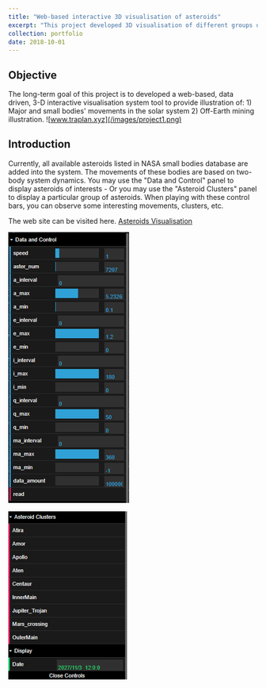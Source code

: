 ```yaml
---
title: "Web-based interactive 3D visualisation of asteroids"
excerpt: "This project developed 3D visualisation of different groups of asteroids"
collection: portfolio
date: 2018-10-01
---
```


## Objective 
The long-term goal of this project is to developed a web-based, data driven, 3-D interactive visualisation system tool to provide illustration of: 1) Major and small bodies' movements in the solar system 2) Off-Earth mining illustration.
![www.traplan.xyz](/images/project1.png)

## Introduction
Currently, all available asteroids listed in NASA small bodies database are added into the system. The movements of these bodies are based on two-body system dynamics. You may use the "Data and Control" panel to display asteroids of interests - Or you may use the "Asteroid Clusters" panel to display a particular group of asteroids. When playing with these control bars, you can observe some interesting movements, clusters, etc.

The web site can be visited here. [Asteroids Visualisation](http://www.traplan.xyz/)

![Data and Control Panel](/images/project1-1.PNG "Data and Control Panel")

![Asteroid Clusters](/images/project1-2.PNG "Asteroid Clusters")
